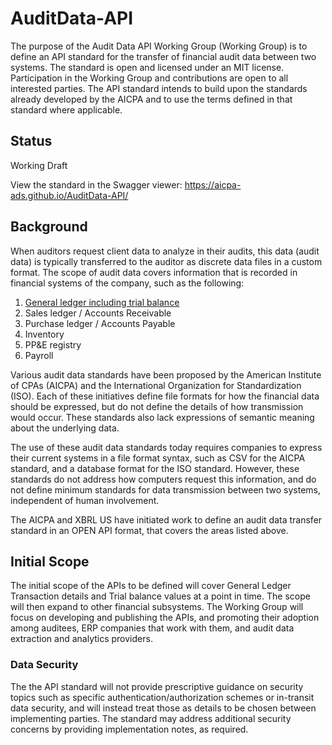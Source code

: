 
# AuditData-API
The purpose of the Audit Data API Working Group (Working Group) is to define an API standard for the transfer of financial audit data between two systems. The standard is open and licensed under an MIT license. Participation in the Working Group and contributions are open to all interested parties. The API standard intends to build upon the standards already developed by the AICPA  and to use the terms defined in that standard where applicable. 

## Status
Working Draft

View the standard in the Swagger viewer:
https://aicpa-ads.github.io/AuditData-API/


## Background
When auditors request client data to analyze in their audits, this data (audit data) is typically transferred to the auditor as discrete data files in a custom format. The scope of audit data covers information that is recorded in financial systems of the company, such as the following: 
1. [General ledger including trial balance](https://github.com/xbrlus/AuditData-API/blob/master/GL-Primer.md)
1. Sales ledger / Accounts Receivable
1. Purchase ledger / Accounts Payable
1. Inventory
1. PP&E registry
1. Payroll

Various audit data standards have been proposed by the American Institute of CPAs (AICPA) and the International Organization for Standardization (ISO). Each of these initiatives define file formats for how the financial data should be expressed, but do not define the details of how transmission would occur. These standards also lack expressions of semantic meaning about the underlying data. 

The use of these audit data standards today requires companies to express their current systems in a file format syntax, such as CSV for the AICPA standard, and a database format for the ISO standard. However, these standards do not address how computers request this information, and do not define minimum standards for data transmission between two systems, independent of human involvement. 

The AICPA and XBRL US have initiated work to define an audit data transfer standard in an OPEN API format, that covers the areas listed above.

## Initial Scope
The initial scope of the APIs to be defined will cover General Ledger Transaction details and Trial balance values at a point in time. The scope will then expand to other financial subsystems. The Working Group will focus on developing and publishing the APIs, and promoting their adoption among auditees, ERP companies that work with them, and audit data extraction and analytics providers. 

### Data Security
The the API standard will not provide prescriptive guidance on security topics such as specific authentication/authorization schemes or in-transit data security, and will instead treat those as details to be chosen between implementing parties. The standard may address additional security concerns by providing implementation notes, as required.

